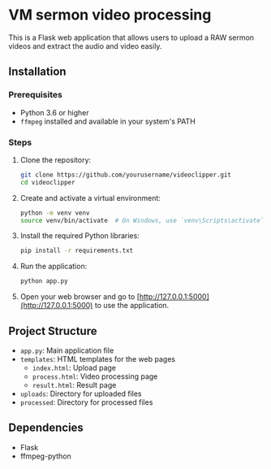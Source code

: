 # VM sermon video processing

This is a Flask web application that allows users to upload a RAW sermon videos and extract the audio and video easily.

## Installation

### Prerequisites

- Python 3.6 or higher
- `ffmpeg` installed and available in your system's PATH

### Steps

1. Clone the repository:

    ```sh
    git clone https://github.com/yourusername/videoclipper.git
    cd videoclipper
    ```

2. Create and activate a virtual environment:

    ```sh
    python -m venv venv
    source venv/bin/activate  # On Windows, use `venv\Scripts\activate`
    ```

3. Install the required Python libraries:

    ```sh
    pip install -r requirements.txt
    ```

4. Run the application:

    ```sh
    python app.py
    ```

5. Open your web browser and go to [http://127.0.0.1:5000](http://127.0.0.1:5000) to use the application.

## Project Structure

- `app.py`: Main application file
- `templates`: HTML templates for the web pages
  - `index.html`: Upload page
  - `process.html`: Video processing page
  - `result.html`: Result page
- `uploads`: Directory for uploaded files
- `processed`: Directory for processed files

## Dependencies
- Flask
- ffmpeg-python
